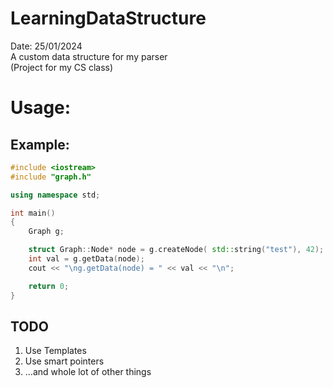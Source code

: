 # LearningDataStructure
Date: 25/01/2024  
A custom data structure for my parser  
(Project for my CS class)

# Usage:
## Example:
```cpp
#include <iostream>
#include "graph.h"

using namespace std;

int main()
{
	Graph g;

	struct Graph::Node* node = g.createNode( std::string("test"), 42);
	int val = g.getData(node);
	cout << "\ng.getData(node) = " << val << "\n";

	return 0;
}
```
## TODO
1. Use Templates
2. Use smart pointers
3. ...and whole lot of other things
